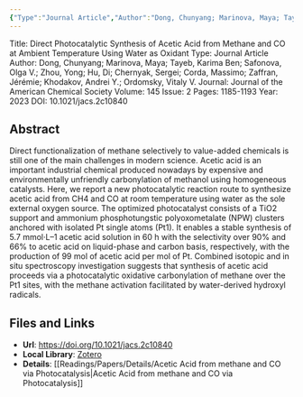 ```yaml
---
{"Type":"Journal Article","Author":"Dong, Chunyang; Marinova, Maya; Tayeb, Karima Ben; Safonova, Olga V.; Zhou, Yong; Hu, Di; Chernyak, Sergei; Corda, Massimo; Zaffran, Jérémie; Khodakov, Andrei Y.; Ordomsky, Vitaly V.","Journal":"Journal of the American Chemical Society","Volume":145,"Issue":2,"Pages":"1185-1193","Year":2023,"DOI":"10.1021/jacs.2c10840","tags":["paper/viewed"],"dg-publish":true,"noteIcon":0,"date":"2023-08-25T23:48","update":"2023-08-26T20:46","permalink":"/readings/papers/brief-info/direct-photocatalytic-synthesis-of-acetic-acid-from-methane-and-co-at-ambient-temperature-using-water-as-oxidant/","dgPassFrontmatter":true,"created":"2023-08-25T23:48","updated":"2023-08-26T20:46"}
---
```



Title: Direct Photocatalytic Synthesis of Acetic Acid from Methane and CO at Ambient Temperature Using Water as Oxidant
Type: Journal Article
Author: Dong, Chunyang; Marinova, Maya; Tayeb, Karima Ben; Safonova, Olga V.; Zhou, Yong; Hu, Di; Chernyak, Sergei; Corda, Massimo; Zaffran, Jérémie; Khodakov, Andrei Y.; Ordomsky, Vitaly V.
Journal: Journal of the American Chemical Society
Volume: 145
Issue: 2
Pages: 1185-1193
Year: 2023
DOI: 10.1021/jacs.2c10840

## Abstract

Direct functionalization of methane selectively to value-added chemicals is still one of the main challenges in modern science. Acetic acid is an important industrial chemical produced nowadays by expensive and environmentally unfriendly carbonylation of methanol using homogeneous catalysts. Here, we report a new photocatalytic reaction route to synthesize acetic acid from CH4 and CO at room temperature using water as the sole external oxygen source. The optimized photocatalyst consists of a TiO2 support and ammonium phosphotungstic polyoxometalate (NPW) clusters anchored with isolated Pt single atoms (Pt1). It enables a stable synthesis of 5.7 mmol·L–1 acetic acid solution in 60 h with the selectivity over 90% and 66% to acetic acid on liquid-phase and carbon basis, respectively, with the production of 99 mol of acetic acid per mol of Pt. Combined isotopic and in situ spectroscopy investigation suggests that synthesis of acetic acid proceeds via a photocatalytic oxidative carbonylation of methane over the Pt1 sites, with the methane activation facilitated by water-derived hydroxyl radicals.

## Files and Links

- **Url**: https://doi.org/10.1021/jacs.2c10840
- **Local Library**: [Zotero](zotero://select/library/items/2XRMVBV2)
- **Details**:  [[Readings/Papers/Details/Acetic Acid from methane and CO via Photocatalysis\|Acetic Acid from methane and CO via Photocatalysis]]